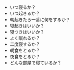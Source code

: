 - いつ寝るか？
- いつ起きるか？
- 朝起きたら一番に何をするか？
- 寝起きはいいか？
- 寝つきはいいか？
- よく眠れるか？
- 二度寝するか？
- 朝食をとるか？
- 夜食をとるか？
- どんな部屋で寝ているか？
